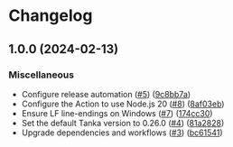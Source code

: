 # Changelog

## 1.0.0 (2024-02-13)


### Miscellaneous

* Configure release automation ([#5](https://github.com/unfunco/setup-tanka/issues/5)) ([9c8bb7a](https://github.com/unfunco/setup-tanka/commit/9c8bb7a90b519e1186b19d952ca06ad10539f32e))
* Configure the Action to use Node.js 20 ([#8](https://github.com/unfunco/setup-tanka/issues/8)) ([8af03eb](https://github.com/unfunco/setup-tanka/commit/8af03ebe84cfb154200399805a1a117bf12891e7))
* Ensure LF line-endings on Windows ([#7](https://github.com/unfunco/setup-tanka/issues/7)) ([174cc30](https://github.com/unfunco/setup-tanka/commit/174cc30012e748c3bd03ca3df4bc2ce7df048268))
* Set the default Tanka version to 0.26.0 ([#4](https://github.com/unfunco/setup-tanka/issues/4)) ([81a2828](https://github.com/unfunco/setup-tanka/commit/81a282885feea139c797463b6c901ee7fc8076b7))
* Upgrade dependencies and workflows ([#3](https://github.com/unfunco/setup-tanka/issues/3)) ([bc61541](https://github.com/unfunco/setup-tanka/commit/bc615410e9cf6b2f38d77ac33673c893e5758d51))
